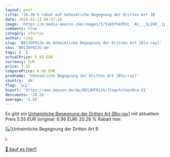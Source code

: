 ```yaml
---
layout: post
title: '20.26 % rabat auf Unheimliche Begegnung der Dritten Art [B'
date: 2020-03-11 04:57:16
image: 'https://m.media-amazon.com/images/I/516bYhATD1L._AC_._SL200_.jpg'
comments: true
category: ofertas
author: ring
slug: 'B013HFR2JG-de Unheimliche Begegnung der Dritten Art [Blu-ray]'
sku: 'B013HFR2JG-de'
tags: [  ]
actualPrice: 5.55 EUR
currency: EUR
price: 5.55
comparePrice: 6.96 EUR
prodname: 'Unheimliche Begegnung der Dritten Art [Blu-ray]'
country: 'de'
flag: '🇩🇪'
buyurl: 'https://www.amazon.de/dp/B013HFR2JG/?tag=tolees0ca-21'
descuento: '20.26'
average: '5.55'
---
```


Es gibt ein [Unheimliche Begegnung der Dritten Art [Blu-ray]](https://www.amazon.de/dp/B013HFR2JG/?tag=tolees0ca-21) mit aktuellem Preis 5.55 EUR (original: 6.96 EUR) 20.26 % Rabatt hier:

[![Unheimliche Begegnung der Dritten Art [B](https://m.media-amazon.com/images/I/516bYhATD1L._AC_._SL200_.jpg)](https://www.amazon.de/dp/B013HFR2JG/?tag=tolees0ca-21)

ℹ️:


[🛒 kauf es hier!!](https://www.amazon.de/dp/B013HFR2JG/?tag=tolees0ca-21)
